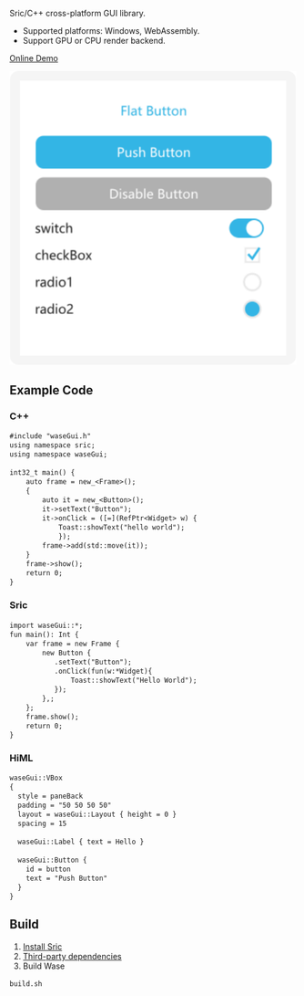 
Sric/C++ cross-platform GUI library.

- Supported platforms: Windows, WebAssembly.
- Support GPU or CPU render backend.

[Online Demo](https://sric.fun/wase/run.html)

![image](screenshot/wase.png)


## Example Code
### C++
```
#include "waseGui.h"
using namespace sric;
using namespace waseGui;

int32_t main() {
    auto frame = new_<Frame>();
    {
        auto it = new_<Button>();
        it->setText("Button");
        it->onClick = ([=](RefPtr<Widget> w) {
            Toast::showText("hello world");
            });
        frame->add(std::move(it));
    }
    frame->show();
    return 0;
}
```

### Sric
```
import waseGui::*;
fun main(): Int {
    var frame = new Frame {
        new Button {
           .setText("Button");
           .onClick(fun(w:*Widget){
               Toast::showText("Hello World");
           });
        },;
    };
    frame.show();
    return 0;
}
```

### HiML
```
waseGui::VBox
{
  style = paneBack
  padding = "50 50 50 50"
  layout = waseGui::Layout { height = 0 }
  spacing = 15

  waseGui::Label { text = Hello }

  waseGui::Button {
    id = button
    text = "Push Button"
  }
}
```


## Build

1. [Install Sric](https://sric.fun/book/Start.html)
2. [Third-party dependencies](https://gitee.com/chunquedong/third-party)
3. Build Wase
```
build.sh
```
